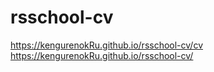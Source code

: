 # rsschool-cv

https://kengurenokRu.github.io/rsschool-cv/cv
https://kengurenokRu.github.io/rsschool-cv/
